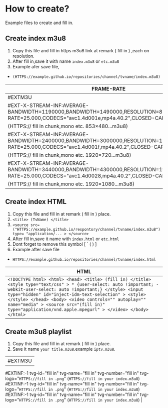 # How to create?
Example files to create and fill in.

## Create index m3u8
1. Copy this file and fill in https m3u8 link at remark ( fill in ) ,each on resolution.
2. After fill in,save it with name `index.m3u8` or `etc.m3u8`
3. Example afer save file,
* `(HTTPS://example.github.io/repositories/channel/tvname/index.m3u8)`
 

| FRAME-RATE |
|----|
|#EXTM3U
#EXT-X-STREAM-INF:AVERAGE-BANDWIDTH=1190000,BANDWIDTH=1490000,RESOLUTION=852x480,FRAME-RATE=25.000,CODECS="avc1.4d001e,mp4a.40.2",CLOSED-CAPTIONS=NONE <copy-icon>|
| (HTTPS:// fill in chunk,mono etc. 853×480...m3u8) |
|#EXT-X-STREAM-INF:AVERAGE-BANDWIDTH=2400000,BANDWIDTH=3000000,RESOLUTION=1280x720,FRAME-RATE=25.000,CODECS="avc1.4d001f,mp4a.40.2",CLOSED-CAPTIONS=NONE|
| (HTTPS://  fill in chunk,mono etc. 1920×720...m3u8) |
|#EXT-X-STREAM-INF:AVERAGE-BANDWIDTH=3440000,BANDWIDTH=4300000,RESOLUTION=1920x1080,FRAME-RATE=25.000,CODECS="avc1.4d0028,mp4a.40.2",CLOSED-CAPTIONS=NONE|
| (HTTPS://  fill in chunk,mono etc. 1920×1080...m3u8) |

## Create index HTML
1. Copy this file and fill in at remark ( fill in ) place.
2. `<title> (TvName) </title>`
3. `<source src= ("HTTPS://example.github.io/respontory/channel/tvname/index.m3u8") type= "application/... > </source>`
4. After fill in,save it name with `index.html` or `etc.html`
5. Dont forget to remove this symbol [ ` (  )  ]
6. Example after save file
* `HTTPS://example.github.io/repositories/channel/tvname/index.html`

| HTML |
|----|
| `<!DOCTYPE html> <html> <head> <title> (fill in) </title> <style type="text/css" > * {user-select: auto !important; -webkit-user-select: auto !important;} </style> <input type="hidden" id="inject-idm-text-selection" > <style> </style> </head> <body> <video controls="" autoplay="" name="media" > <source src="(fill in)" type="application/vnd.apple.mpegurl" > </video> </body> </html>` |

## Create m3u8 playlist
1. Copy this file and fill in at remark ( fill in ) place.
2. Save it name `your title.m3u8`.example `iptv.m3u8`.

|  |
|----|
|#EXTM3U
#EXTINF:-1 tvg-id="fill in" tvg-name="fill in" tvg-number="fill in" tvg-logo="`HTTPS://fill in .png`"
(`HTTPS://fill in your index.m3u8`)
#EXTINF:-1 tvg-id="fill in" tvg-name="fill in" tvg-number="fill in" tvg-logo="`HTTPS://fill in .png`"
(`HTTPS://fill in your index.m3u8`)
#EXTINF:-1 tvg-id="fill in" tvg-name="fill in" tvg-number="fill in" tvg-logo="`HTTPS://fill in .png`"
(`HTTPS://fill in your index.m3u8`) |

